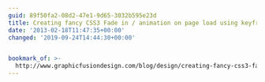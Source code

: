 ```yaml
---
guid: 89f50fa2-08d2-47e1-9d65-3032b595e23d
title: Creating fancy CSS3 Fade in / animation on page load using keyframes
date: '2013-02-18T11:47:35+00:00'
changed: '2019-09-24T14:44:30+00:00'


bookmark_of: >-
  http://www.graphicfusiondesign.com/blog/design/creating-fancy-css3-fade-in-animations-on-page-load/
---
```




